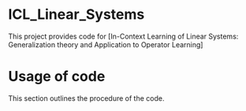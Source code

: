 # ICL_Linear_Systems
This project provides code for [In-Context Learning of Linear Systems: 
Generalization theory and Application to Operator Learning]

# Usage of code
This section outlines the procedure of the code. 
